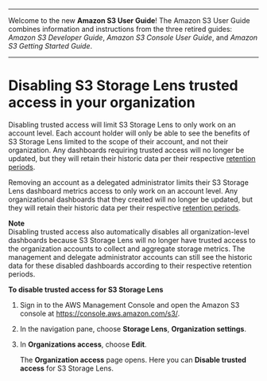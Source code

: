 --------

Welcome to the new **Amazon S3 User Guide**\! The Amazon S3 User Guide combines information and instructions from the three retired guides: *Amazon S3 Developer Guide*, *Amazon S3 Console User Guide*, and *Amazon S3 Getting Started Guide*\.

--------

# Disabling S3 Storage Lens trusted access in your organization<a name="storage_lens_console_organizations_disabling_trusted_access"></a>

 Disabling trusted access will limit S3 Storage Lens to only work on an account level\. Each account holder will only be able to see the benefits of S3 Storage Lens limited to the scope of their account, and not their organization\. Any dashboards requiring trusted access will no longer be updated, but they will retain their historic data per their respective [retention periods](https://docs.aws.amazon.com/AmazonS3/latest/dev/storage_lens_basics_metrics_recommendations.html#storage_lens_basics_retention_period)\. 

Removing an account as a delegated administrator limits their S3 Storage Lens dashboard metrics access to only work on an account level\. Any organizational dashboards that they created will no longer be updated, but they will retain their historic data per their respective [retention periods](https://docs.aws.amazon.com/AmazonS3/latest/dev/storage_lens_basics_metrics_recommendations.html#storage_lens_basics_retention_period)\. 

**Note**  
 Disabling trusted access also automatically disables all organization\-level dashboards because S3 Storage Lens will no longer have trusted access to the organization accounts to collect and aggregate storage metrics\.
The management and delegate administrator accounts can still see the historic data for these disabled dashboards according to their respective retention periods\. 

**To disable trusted access for S3 Storage Lens**

1. Sign in to the AWS Management Console and open the Amazon S3 console at [https://console\.aws\.amazon\.com/s3/](https://console.aws.amazon.com/s3/)\.

1. In the navigation pane, choose **Storage Lens**, **Organization settings**\.

1. In **Organizations access**, choose **Edit**\.

   The **Organization access** page opens\. Here you can **Disable trusted access** for S3 Storage Lens\.